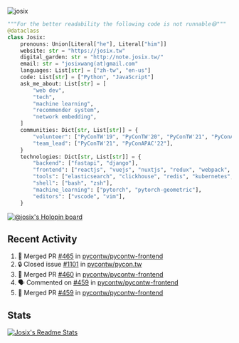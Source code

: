 ![josix](https://komarev.com/ghpvc/?username=josix)
```python
"""For the better readability the following code is not runnable😆"""
@dataclass
class Josix:
    pronouns: Union[Literal["he"], Literal["him"]]
    website: str = "https://josix.tw"
    digital_garden: str = "http://note.josix.tw/"
    email: str = "josixwang(at)gmail.com"
    languages: List[str] = ["zh-tw", "en-us"]
    code: List[str] = ["Python", "JavaScript"]
    ask_me_about: List[str] = [
        "web dev",
        "tech",
        "machine learning",
        "recommender system",
        "network embedding",
    ]
    communities: Dict[str, List[str]] = {
        "volunteer": ["PyConTW'19", "PyConTW'20", "PyConTW'21", "PyConAPAC'22"],
        "team_lead": ["PyConTW'21", "PyConAPAC'22"],
    }
    technologies: Dict[str, List[str]] = {
        "backend": ["fastapi", "django"],
        "frontend": ["reactjs", "vuejs", "nuxtjs", "redux", "webpack", "tailwindcss"],
        "tools": ["elasticsearch", "clickhouse", "redis", "kubernetes", "docker"],
        "shell": ["bash", "zsh"],
        "machine_learning": ["pytorch", "pytorch-geometric"],
        "editors": ["vscode", "vim"],
    }
```
[![@josix's Holopin board](https://holopin.io/api/user/board?user=josix)](https://holopin.io/@josix)

## Recent Activity
<!--START_SECTION:activity-->
1. 🎉 Merged PR [#465](https://github.com/pycontw/pycontw-frontend/pull/465) in [pycontw/pycontw-frontend](https://github.com/pycontw/pycontw-frontend)
2. 🔒 Closed issue [#1101](https://github.com/pycontw/pycon.tw/issues/1101) in [pycontw/pycon.tw](https://github.com/pycontw/pycon.tw)
3. 🎉 Merged PR [#460](https://github.com/pycontw/pycontw-frontend/pull/460) in [pycontw/pycontw-frontend](https://github.com/pycontw/pycontw-frontend)
4. 🗣 Commented on [#459](https://github.com/pycontw/pycontw-frontend/pull/459#issuecomment-1862023949) in [pycontw/pycontw-frontend](https://github.com/pycontw/pycontw-frontend)
5. 🎉 Merged PR [#459](https://github.com/pycontw/pycontw-frontend/pull/459) in [pycontw/pycontw-frontend](https://github.com/pycontw/pycontw-frontend)
<!--END_SECTION:activity-->



## Stats
[![Josix's Readme Stats](https://github-readme-stats.vercel.app/api?username=josix&show_icons=true&theme=default&count_private=true&card_width=400)](https://github.com/anuraghazra/github-readme-stats)
